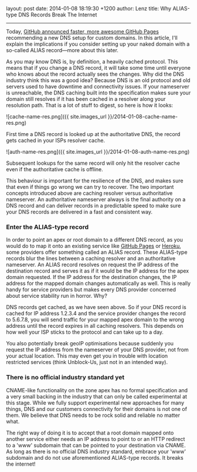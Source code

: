layout: post
date: 2014-01-08 18:19:30 +1200
author: Lenz
title: Why ALIAS-type DNS Records Break The Internet


----

Today, [GitHub announced faster, more awesome GitHub Pages](https://github.com/blog/1715-faster-more-awesome-github-pages) recommending a new DNS setup for custom domains. In this article, I'll explain the implications if you consider setting up your naked domain with a so-called ALIAS record—more about this later.

As you may know DNS is, by definition, a heavily cached protocol. This means that if you change a DNS record, it will take some time until everyone who knows about the record actually sees the changes. Why did the DNS industry think this was a good idea? Because DNS is an old protocol and old servers used to have downtime and connectivity issues. If your nameserver is unreachable, the DNS caching built into the specification makes sure your domain still resolves if it has been cached in a resolver along your resolution path. That is a lot of stuff to digest, so here is how it looks:

![cache-name-res.png]({{ site.images_url }}/2014-01-08-cache-name-res.png)

First time a DNS record is looked up at the authoritative DNS, the record gets cached in your ISPs resolver cache.

![auth-name-res.png]({{ site.images_url }}/2014-01-08-auth-name-res.png)

Subsequent lookups for the same record will only hit the resolver cache even if the authoritative cache is offline.

This behaviour is important for the resilience of the DNS, and makes sure that even if things go wrong we can try to recover. The two important concepts introduced above are caching resolver versus authoritative nameserver. An authoritative nameserver always is the final authority on a DNS record and can deliver records in a predictable speed to make sure your DNS records are delivered in a fast and consistent way.

### Enter the ALIAS-type record

In order to point an apex or root domain to a different DNS record, as you would do to map it onto an existing service like [GitHub Pages](https://iwantmyname.com/services/developer/github-pages-custom-domain) or [Heroku](https://iwantmyname.com/services/developer/heroku-cloud-hosting-custom-domain), some providers offer something called an ALIAS record. These ALIAS-type records blur the lines between a caching resolver and an authoritative nameserver. An ALIAS record resolves on request the IP address of the destination record and serves it as if it would be the IP address for the apex domain requested. If the IP address for the destination changes, the IP address for the mapped domain changes automatically as well. This is really handy for service providers but makes every DNS provider concerned about service stability run in horror. Why?

DNS records get cached, as we have seen above. So if your DNS record is cached for IP address 1.2.3.4 and the service provider changes the record to 5.6.7.8, you will send traffic for your mapped apex domain to the wrong address until the record expires in all caching resolvers. This depends on how well your ISP sticks to the protocol and can take up to a day.

You also potentially break geoIP optimisations because suddenly you request the IP address from the nameserver of your DNS provider, not from your actual location. This may even get you in trouble with location restricted services (think Unblock-Us, just not in an intended way).

### There is no official industry standard yet

CNAME-like functionality on the zone apex has no formal specification and a very small backing in the industry that can only be called experimental at this stage. While we fully support experimental new approaches for many things, DNS and our customers connectivity for their domains is not one of them. We believe that DNS needs to be rock solid and reliable no matter what.

The right way of doing it is to accept that a root domain mapped onto another service either needs an IP address to point to or an HTTP redirect to a 'www' subdomain that can be pointed to your destination via CNAME. As long as there is no official DNS industry standard, embrace your 'www' subdomain and do not use aforementioned ALIAS-type records. It breaks the internet!
